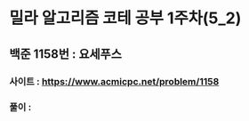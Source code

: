 # 밀라 알고리즘 코테 공부 1주차(5_2)

## 백준 1158번 : 요세푸스

### 사이트 : https://www.acmicpc.net/problem/1158
### 풀이 : 